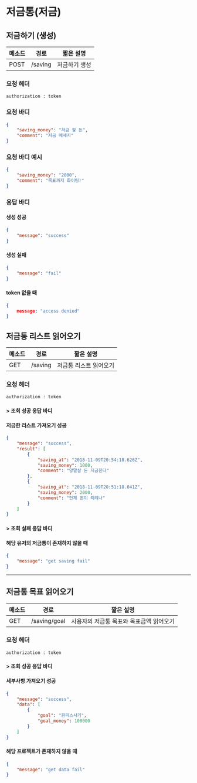 # 저금통(저금)

## 저금하기 (생성)

| 메소드 | 경로    | 짧은 설명     |
| ------ | ------- | ------------- |
| POST   | /saving | 저금하기 생성 |

### 요청 헤더

```
authorization : token
```

### 요청 바디

```json
{
    "saving_money": "저금 할 돈",
    "comment": "저금 메세지"
}
```

### 요청 바디 예시

```json
{
    "saving_money": "2000",
    "comment": "목표까지 화이팅!"
}
```

### 응답 바디

#### 생성 성공

```json
{
    "message": "success"
}
```

#### 생성 실패

```json
{
    "message": "fail"
}
```

#### token 없을 때

```json
{
    message: "access denied"
}
```



## 저금통 리스트 읽어오기

| 메소드 | 경로    | 짧은 설명              |
| ------ | ------- | ---------------------- |
| GET    | /saving | 저금통 리스트 읽어오기 |

### 요청 헤더

```
authorization : token
```

#### > 조회 성공 응답 바디

#### 저금한 리스트 가져오기 성공

```json
{
    "message": "success",
    "result": [
        {
            "saving_at": "2018-11-09T20:54:18.626Z",
            "saving_money": 1000,
            "comment": "양말살 돈 저금한다"
        },
        {
            "saving_at": "2018-11-09T20:51:18.041Z",
            "saving_money": 2000,
            "comment": "언제 돈이 되려나"
        }
    ]
}
```

#### > 조회 실패 응답 바디

#### 해당 유저의 저금통이 존재하지 않을 때

```json
{
    "message": "get saving fail"
}
```



------

## 저금통 목표 읽어오기

| 메소드 | 경로         | 짧은 설명                                |
| ------ | ------------ | ---------------------------------------- |
| GET    | /saving/goal | 사용자의 저금통 목표와 목표금액 읽어오기 |

### 요청 헤더

```
authorization : token
```

#### > 조회 성공 응답 바디

#### 세부사항 가져오기 성공

```json
{
    "message": "success",
    "data": [
        {
            "goal": "원피스사기",
            "goal_money": 100000
        }
    ]
}
```

#### 해당 프로젝트가 존재하지 않을 때

```json
{
    "message": "get data fail"
}
```


